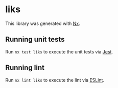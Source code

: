 # liks

This library was generated with [Nx](https://nx.dev).

## Running unit tests

Run `nx test liks` to execute the unit tests via [Jest](https://jestjs.io).

## Running lint

Run `nx lint liks` to execute the lint via [ESLint](https://eslint.org/).
